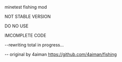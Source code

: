 minetest fishing mod

NOT STABLE VERSION

DO NO USE

IMCOMPLETE CODE

--rewriting total in progress...


-- original by 4aiman https://github.com/4aiman/fishing
